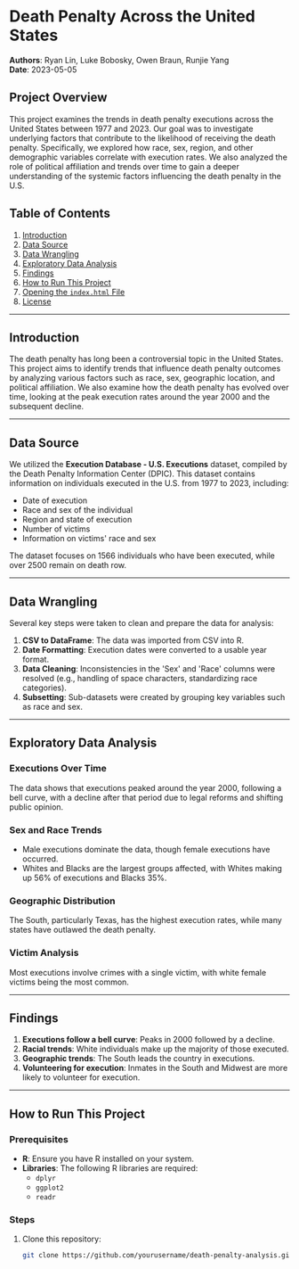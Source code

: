 # Death Penalty Across the United States 

**Authors**: Ryan Lin, Luke Bobosky, Owen Braun, Runjie Yang  
**Date**: 2023-05-05  

## Project Overview

This project examines the trends in death penalty executions across the United States between 1977 and 2023. Our goal was to investigate underlying factors that contribute to the likelihood of receiving the death penalty. Specifically, we explored how race, sex, region, and other demographic variables correlate with execution rates. We also analyzed the role of political affiliation and trends over time to gain a deeper understanding of the systemic factors influencing the death penalty in the U.S.

## Table of Contents

1. [Introduction](#introduction)
2. [Data Source](#data-source)
3. [Data Wrangling](#data-wrangling)
4. [Exploratory Data Analysis](#exploratory-data-analysis)
5. [Findings](#findings)
6. [How to Run This Project](#how-to-run-this-project)
7. [Opening the `index.html` File](#opening-the-indexhtml-file)
8. [License](#license)

---

## Introduction

The death penalty has long been a controversial topic in the United States. This project aims to identify trends that influence death penalty outcomes by analyzing various factors such as race, sex, geographic location, and political affiliation. We also examine how the death penalty has evolved over time, looking at the peak execution rates around the year 2000 and the subsequent decline.

---

## Data Source

We utilized the **Execution Database - U.S. Executions** dataset, compiled by the Death Penalty Information Center (DPIC). This dataset contains information on individuals executed in the U.S. from 1977 to 2023, including:

- Date of execution
- Race and sex of the individual
- Region and state of execution
- Number of victims
- Information on victims' race and sex

The dataset focuses on 1566 individuals who have been executed, while over 2500 remain on death row.

---

## Data Wrangling

Several key steps were taken to clean and prepare the data for analysis:

1. **CSV to DataFrame**: The data was imported from CSV into R.
2. **Date Formatting**: Execution dates were converted to a usable year format.
3. **Data Cleaning**: Inconsistencies in the 'Sex' and 'Race' columns were resolved (e.g., handling of space characters, standardizing race categories).
4. **Subsetting**: Sub-datasets were created by grouping key variables such as race and sex.

---

## Exploratory Data Analysis

### Executions Over Time
The data shows that executions peaked around the year 2000, following a bell curve, with a decline after that period due to legal reforms and shifting public opinion.

### Sex and Race Trends
- Male executions dominate the data, though female executions have occurred.
- Whites and Blacks are the largest groups affected, with Whites making up 56% of executions and Blacks 35%.

### Geographic Distribution
The South, particularly Texas, has the highest execution rates, while many states have outlawed the death penalty.

### Victim Analysis
Most executions involve crimes with a single victim, with white female victims being the most common.

---

## Findings

1. **Executions follow a bell curve**: Peaks in 2000 followed by a decline.
2. **Racial trends**: White individuals make up the majority of those executed.
3. **Geographic trends**: The South leads the country in executions.
4. **Volunteering for execution**: Inmates in the South and Midwest are more likely to volunteer for execution.

---

## How to Run This Project

### Prerequisites
- **R**: Ensure you have R installed on your system.
- **Libraries**: The following R libraries are required:
  - `dplyr`
  - `ggplot2`
  - `readr`

### Steps
1. Clone this repository:
   ```bash
   git clone https://github.com/yourusername/death-penalty-analysis.git
